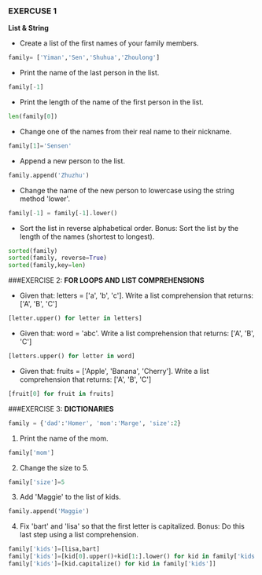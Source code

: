 ### EXERCUSE 1
**List & String**
* Create a list of the first names of your family members.
```python
family= ['Yiman','Sen','Shuhua','Zhoulong']
```
* Print the name of the last person in the list.
```python
family[-1]
```
* Print the length of the name of the first person in the list.
```python
len(family[0])
```
* Change one of the names from their real name to their nickname.
```python
family[1]='Sensen'
```
* Append a new person to the list.
```python
family.append('Zhuzhu')
```
* Change the name of the new person to lowercase using the string method 'lower'.
```python
family[-1] = family[-1].lower()
```
* Sort the list in reverse alphabetical order.
Bonus: Sort the list by the length of the names (shortest to longest).
```python
sorted(family)
sorted(family, reverse=True)
sorted(family,key=len)
```

###EXERCISE 2:
**FOR LOOPS AND LIST COMPREHENSIONS**
* Given that: letters = ['a', 'b', 'c']. Write a list comprehension that returns: ['A', 'B', 'C']
```python
[letter.upper() for letter in letters]
```
* Given that: word = 'abc'. Write a list comprehension that returns: ['A', 'B', 'C']
```python
[letters.upper() for letter in word]
```
* Given that: fruits = ['Apple', 'Banana', 'Cherry']. Write a list comprehension that returns: ['A', 'B', 'C']
```python
[fruit[0] for fruit in fruits]
```
###EXERCISE 3:
**DICTIONARIES**
```python 
family = {'dad':'Homer', 'mom':'Marge', 'size':2}
```
1. Print the name of the mom.
```python 
family['mom']
```
2. Change the size to 5.
```python
family['size']=5
```
3. Add 'Maggie' to the list of kids.
```python 
family.append('Maggie')
```
4. Fix 'bart' and 'lisa' so that the first letter is capitalized.
Bonus: Do this last step using a list comprehension.
```python 
family['kids']=[lisa,bart]
family['kids']=[kid[0].upper()+kid[1:].lower() for kid in family['kids']]
family['kids']=[kid.capitalize() for kid in family['kids']]
```

